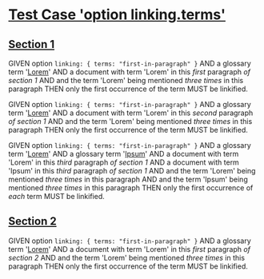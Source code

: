# [Test Case 'option linking.terms'](#test-case-option-linkingterms)

## [Section 1](#section-1)

GIVEN option `linking: { terms: "first-in-paragraph" }`
AND a glossary term '[Lorem][1]'
AND a document with term 'Lorem' in this _first_ paragraph _of section 1_
AND and the term 'Lorem' being mentioned _three times_ in this paragraph
THEN only the first occurrence of the term MUST be linkified.

GIVEN option `linking: { terms: "first-in-paragraph" }`
AND a glossary term '[Lorem][1]'
AND a document with term 'Lorem' in this _second_ paragraph _of section 1_
AND and the term 'Lorem' being mentioned _three times_ in this paragraph
THEN only the first occurrence of the term MUST be linkified.

GIVEN option `linking: { terms: "first-in-paragraph" }`
AND a glossary term '[Lorem][1]'
AND a glossary term '[Ipsum][2]'
AND a document with term 'Lorem' in this _third_ paragraph _of section 1_
AND a document with term 'Ipsum' in this _third_ paragraph _of section 1_
AND and the term 'Lorem' being mentioned _three times_ in this paragraph
AND and the term 'Ipsum' being mentioned _three times_ in this paragraph
THEN only the first occurrence of _each_ term MUST be linkified.

## [Section 2](#section-2)

GIVEN option `linking: { terms: "first-in-paragraph" }`
AND a glossary term '[Lorem][1]'
AND a document with term 'Lorem' in this _first_ paragraph _of section 2_
AND and the term 'Lorem' being mentioned _three times_ in this paragraph
THEN only the first occurrence of the term MUST be linkified.

[1]: ./glossary.md#lorem "Test term"

[2]: ./glossary.md#ipsum "Test term"
